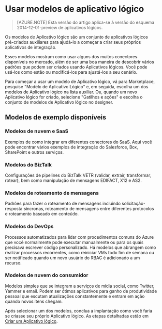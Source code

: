 <properties
 pageTitle="Usar modelos de Aplicativo lógico no Serviço de Aplicativo do Azure | Microsoft Azure"
 description="Saiba como usar modelos de Aplicativo lógico pré-criados a fim de obter ajuda para começar"
 authors="kevinlam1"
 manager="dwrede"
 editor=""
 services="app-service\logic"
 documentationCenter=""/>

<tags
	ms.service="app-service-logic"
	ms.workload="integration"
	ms.tgt_pltfrm="na"
	ms.devlang="na"
	ms.topic="article"
	ms.date="05/31/2016"
	ms.author="klam"/>

# Usar modelos de aplicativo lógico

>[AZURE.NOTE] Esta versão do artigo aplica-se à versão do esquema 2014-12-01-preview de aplicativos lógicos.

Os modelos de Aplicativo lógico são um conjunto de aplicativos lógicos pré-criados auxiliares para ajudá-lo a começar a criar seus próprios aplicativos de integração.

Esses modelos mostram como usar alguns dos muitos conectores disponíveis no mercado, além de ser uma boa maneira de descobrir vários padrões que podem ser criados usando Aplicativos lógicos. Você pode usá-los como estão ou modificá-los para ajustá-los a seu cenário.

Para começar a usar um modelo de Aplicativo lógico, vá para Marketplace, pesquise "Modelo de Aplicativo Lógico" e, em seguida, escolha um dos modelos de Aplicativo lógico na lista auxiliar. Ou, quando um novo Aplicativo lógico for criado, selecione "Gatilhos e ações" e escolha o conjunto de modelos de Aplicativo lógico no designer.

## Modelos de exemplo disponíveis

### Modelos de nuvem e SaaS
Exemplos de como integrar em diferentes conectores do SaaS. Aqui você pode encontrar vários exemplos de integração do Salesforce, Box, SharePoint e outros serviços.

### Modelos do BizTalk
Configurações de pipelines do BizTalk VETR (validar, extrair, transformar, rotear), bem como manipulação de mensagens EDIFACT, X12 e AS2.

### Modelos de roteamento de mensagens
Padrões para fazer o roteamento de mensagens incluindo solicitação-resposta síncronas, roteamento de mensagens entre diferentes protocolos e roteamento baseado em conteúdo.

### Modelos do DevOps
Processos automatizados para lidar com procedimentos comuns do Azure que você normalmente pode executar manualmente ou para os quais precisava escrever código personalizado. Há modelos que abrangem como realizar processos recorrentes, como reiniciar VMs todo fim de semana ou ser notificado quando um novo usuário do RBAC é adicionado a um recurso.

### Modelos de nuvem do consumidor
Modelos simples que se integram a serviços de mídia social, como Twitter, Yammer e email. Podem ser ótimos aplicativos para ganho de produtividade pessoal que escutam atualizações constantemente e entram em ação quando novos itens chegam.

Após selecionar um dos modelos, conclua a implantação como você faria se criasse seu próprio Aplicativo lógico. As etapas detalhadas estão em [Criar um Aplicativo lógico](app-service-logic-create-a-logic-app.md).
 

<!---HONumber=AcomDC_0601_2016-->
